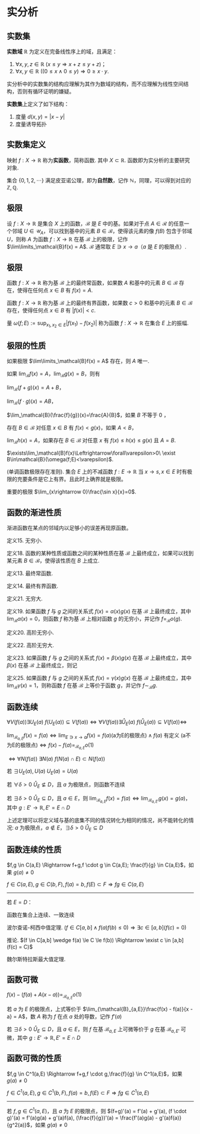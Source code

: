 # 实分析

## 实数集

**实数域** $\mathbb{R}$ 为定义在完备线性序上的域，且满足：

1. $\forall x, y, z \in \mathbb{R} \ (x \le y \Rightarrow x + z \le y +z)$；
2. $\forall x, y \in \mathbb{R} \ ((0 \le x \wedge 0 \le y) \Rightarrow 0 \ge x \cdot y$.

实分析中的实数集的结构应理解为其作为数域的结构，而不应理解为线性空间结构，否则有循环证明的嫌疑。

**实数集**上定义了如下结构：

1. 度量 $d(x, y) = |x - y|$
2. 度量诱导拓扑

## 实数集定义

映射 $f : X \to \mathbb{R}$ 称为**实函数**，简称函数. 其中 $X \subset \mathbb{R}$. 函数即为实分析的主要研究对象.

集合 $\{0, 1, 2, \cdots\}$ 满足皮亚诺公理，即为**自然数**，记作 $\mathbb{N}$，同理，可以得到对应的 $\mathbb{Z}, \mathbb{Q}$.

## 极限

设 $f : X \to \mathbb{R}$ 是集合 $X$ 上的函数，$\mathcal{B}$ 是 $E$ 中的基。如果对于点 $A \in \mathcal{R}$ 的任意一个邻域 $U \in \mathscr{U}_A$，可以找到基中的元素 $B \in \mathcal{B}$，使得该元素的像 $f(B)$ 包含于邻域 $U$，则称 $A$ 为函数 $f : X \to \mathbb{R}$ 在基 $\mathcal{B}$ 上的极限，记作 $\lim\limits_\mathcal{B}f(x) = A$. $\mathcal{B}$ 通常取 $E \ni x \to a$（$a$ 是 $E$ 的极限点）.

## 极限

函数 $f:X\rightarrow\mathbb{R}$ 称为基 $\mathcal{B}$ 上的最终常函数，如果数 $A$ 和基中的元素 $B\in\mathcal{B}$ 存在，使得在任何点 $x\in B$ 有 $f(x)=A$.

函数 $f:X\rightarrow\mathbb{R}$ 称为基 $\mathcal{B}$ 上的最终有界函数，如果数 $c>0$ 和基中的元素 $B\in\mathcal{B}$ 存在，使得任何点 $x\in B$ 有 $|f(x)|<c$.

量 $\omega(f;E):=\sup_{x_1,x_2\in E}|f(x_1)-f(x_2)|$ 称为函数 $f : X \to \mathbb{R}$ 在集合 $E$ 上的振幅.

## 极限的性质

如果极限 $\lim\limits_\mathcal{B}f(x) = A$ 存在，则 $A$ 唯一.

如果 $\lim_\mathcal{B}f(x)=A$，$\lim_\mathcal{B}g(x)=B$，则有

$\lim_\mathcal{B}(f+g)(x)=A+B$，

$\lim_\mathcal{B}(f\cdot g)(x)=AB$，

$\lim_\mathcal{B}(\frac{f}{g})(x)=\frac{A}{B}$，如果 $B$ 不等于 $0$ ，

存在 $B\in\mathcal{B}$ 对任意 $x\in B$ 有 $f(x)<g(x)$，如果 $A<B$，

$\lim_\mathcal{B}h(x)=A$，如果存在 $B\in\mathcal{B}$ 对任意 $x$ 有 $f(x)\le h(x)\le g(x)$ 且 $A=B$.

$\exists\lim_\mathcal{B}f(x)\Leftrightarrow\forall\varepsilon>0\ \exist B\in\mathcal{B}(\omega(f;E)<\varepsilon)$.

(单调函数极限存在准则). 集合 $E$ 上的不减函数 $f:E\rightarrow\mathbb{R}$ 当 $x\rightarrow s,x\in E$ 时有极限的充要条件是它上有界。且此时上确界就是极限。

重要的极限 $\lim_{x\rightarrow 0}\frac{\sin x}{x}=0$.

## 函数的渐进性质

渐进函数在某点的邻域内以足够小的误差再现原函数。

定义15. 无穷小.

定义18. 函数的某种性质或函数之间的某种性质在基 $\mathcal{B}$ 上最终成立，如果可以找到某元素 $B\in\mathcal{B}$，使得该性质在 $B$ 上成立.

定义13. 最终常函数.

定义14. 最终有界函数.

定义21. 无穷大.

定义19. 如果函数 $f$ 与 $g$ 之间的关系式 $f(x) = \alpha(x)g(x)$ 在基 $\mathcal{B}$ 上最终成立，其中 $\lim_\mathcal{B}\alpha(x) = 0$，则函数 $f$ 称为基 $\mathcal{B}$ 上相对函数 $g$ 的无穷小，并记作 $f =_\mathcal{B} o(g)$.

定义20. 高阶无穷小.

定义22. 高阶无穷大.

定义23. 如果函数 $f$ 与 $g$ 之间的关系式 $f(x) = \beta(x)g(x)$ 在基 $\mathcal{B}$ 上最终成立，其中 $\beta(x)$ 在基 $\mathcal{B}$ 上最终成立，则记

定义25. 如果函数 $f$ 与 $g$ 之间的关系式 $f(x)=\gamma(x)g(x)$ 在基 $\mathcal{B}$ 上最终成立，其中 $\lim_\mathcal{B}\gamma(x)=1$，则称函数 $f$ 在基 $\mathcal{B}$ 上等价于函数 $g$，并记作 $f\sim_\mathcal{B}g$.

## 函数连续

$\forall V(f(a)) \exists U_E(a) \ f(U_E(a)) \subseteq V(f(a)) \Leftrightarrow \forall V(f(a)) \exists \mathring{U}_E(a) \ f(\mathring{U}_E(a)) \subseteq V(f(a)) \Leftrightarrow$

$\lim_{\mathcal{B}_{a,E}} f(x) = f(a) \Leftrightarrow \lim_{E\ni x\to a}f(x) = f(a) (\text{a为E的极限点}) \wedge f(a)\ \text{有定义}\ (\text{a不为E的极限点}) \Leftrightarrow f(x) - f(a) =_{\mathcal{B}_{a,E}} o(1)$

$\Leftrightarrow \forall N(f(a)) \ \exists N(a) \ f(N(a) \cap E) \subset N(f(a))$

若 $\exists U_E(a), U(a) \ U_E(a) = U(a)$

若 $\forall \delta > 0 \ \mathring U_E \nsubseteq D$，且 $a$ 为极限点，则函数不连续

若 $\exists \delta > 0 \ \mathring U_E \subseteq D$，且 $a \in E$，则 $\lim_{\mathcal{B}_{a,E}}f(x) = f(a) \Leftrightarrow \lim_{\mathcal{B}_{a,E'}}g(x) = g(a)$，其中 $g: E' \rightarrow \mathbb{R}, E' = E \cap D$

上述定理可以将定义域与基的底集不同的情况转化为相同的情况，尚不能转化的情况: $a$ 为极限点，$a \notin E$，$\exists \delta > 0 \ \mathring U_E \subseteq D$

## 函数连续的性质

$f,g \in C(a,E) \Rightarrow f+g,f \cdot g \in C(a,E); \frac{f}{g} \in C(a,E)$，如果 $g(a) \ne 0$

$f \in C(a,E), g \in C(b,F), f(a) = b, f(E) \subset F \Rightarrow fg \in C(a,E)$

------

若 $E = D$：

函数在集合上连续、一致连续

波尔查诺-柯西中值定理. $(f \in C[a,b] \wedge f(a)f(b) \le 0) \Rightarrow \exists c \in [a,b] (f(c) = 0)$

推论. $(f \in C[a,b] \wedge f(a) \le C \le f(b)) \Rightarrow \exist c \in [a,b] (f(c) = C)$

魏尔斯特拉斯最大值定理. 

## 函数可微

$f(x) - (f(a) + A(x - a)) =_{\mathcal{B}_{a,E}} o(1)$

若 $a$ 为 $E$ 的极限点，上式等价于 $\lim_{\mathcal{B}_{a,E}}\frac{f(x) - f(a)}{x - a} = A$，数 $A$ 称为 $f$ 在点 $a$ 处的导数，记作 $f'(a)$

若 $\exists \delta > 0 \ \mathring U_E \subseteq D$，且 $a \in E$，则 $f$ 在基 $\mathcal{B}_{a,E}$ 上可微等价于 $g$ 在基 $\mathcal{B}_{a,E'}$ 可微，其中 $g: E' \rightarrow \mathbb{R}, E' = E \cap D$

## 函数可微的性质

$f,g \in C^1(a,E) \Rightarrow f+g,f \cdot g,\frac{f}{g} \in C^1(a,E)$，如果 $g(a) \ne 0$

$f \in C^1(a,E), g \in C^1(b,F), f(a) = b, f(E) \subset F \Rightarrow fg \in C^1(a,E)$

------

若 $f,g \in C^1(a,E)$，且 $a$ 为 $E$ 的极限点，则 $(f+g)'(a) = f'(a) + g'(a), (f \cdot g)'(a) = f'(a)g(a) + g'(a)f(a), (\frac{f}{g})'(a) = \frac{f'(a)g(a) - g'(a)f(a)}{g^2(a)}$，如果 $g(a) \ne 0$

​	